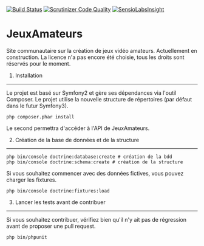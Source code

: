 [![Build Status](https://travis-ci.org/JeuxAmateurs/website.svg?branch=master)](https://travis-ci.org/JeuxAmateurs/website)
[![Scrutinizer Code Quality](https://scrutinizer-ci.com/g/JeuxAmateurs/website/badges/quality-score.png?b=master)](https://scrutinizer-ci.com/g/JeuxAmateurs/website/?branch=master)
[![SensioLabsInsight](https://insight.sensiolabs.com/projects/d149893e-b9ec-4689-ae99-3363332b1aae/mini.png)](https://insight.sensiolabs.com/projects/d149893e-b9ec-4689-ae99-3363332b1aae)

JeuxAmateurs
============

Site communautaire sur la création de jeux vidéo amateurs. Actuellement en construction.
La licence n'a pas encore été choisie, tous les droits sont réservés pour le moment.

1) Installation
---------------

Le projet est basé sur Symfony2 et gère ses dépendances via l'outil Composer. Le projet utilise la nouvelle structure de répertoires (par défaut dans le futur Symfony3).

    php composer.phar install

Le second permettra d'accéder à l'API de JeuxAmateurs.

2) Création de la base de données et de la structure
----------------------------------------------------

    php bin/console doctrine:database:create # création de la bdd
    php bin/console doctrine:schema:create # création de la structure
    
Si vous souhaitez commencer avec des données fictives, vous pouvez charger les fixtures.

    php bin/console doctrine:fixtures:load
    
3) Lancer les tests avant de contribuer
---------------------------------------

Si vous souhaitez contribuer, vérifiez bien qu'il n'y ait pas de régression avant de proposer une pull request.

    php bin/phpunit
